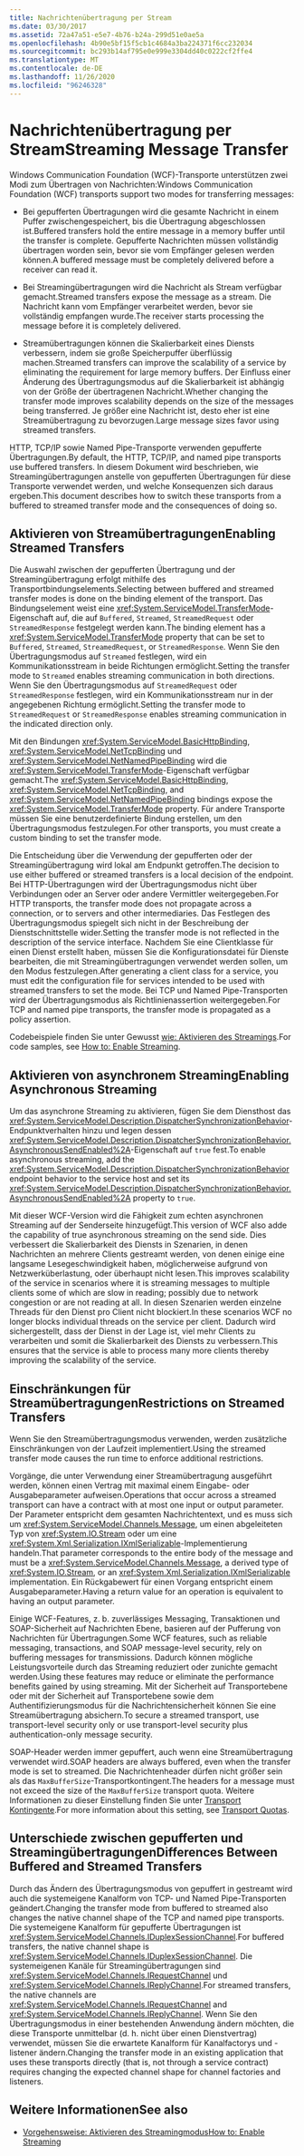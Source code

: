 ```yaml
---
title: Nachrichtenübertragung per Stream
ms.date: 03/30/2017
ms.assetid: 72a47a51-e5e7-4b76-b24a-299d51e0ae5a
ms.openlocfilehash: 4b90e5bf15f5cb1c4684a3ba224371f6cc232034
ms.sourcegitcommit: bc293b14af795e0e999e3304dd40c0222cf2ffe4
ms.translationtype: MT
ms.contentlocale: de-DE
ms.lasthandoff: 11/26/2020
ms.locfileid: "96246328"
---
```

# <a name="streaming-message-transfer"></a><span data-ttu-id="c2374-102">Nachrichtenübertragung per Stream</span><span class="sxs-lookup"><span data-stu-id="c2374-102">Streaming Message Transfer</span></span>

<span data-ttu-id="c2374-103">Windows Communication Foundation (WCF)-Transporte unterstützen zwei Modi zum Übertragen von Nachrichten:</span><span class="sxs-lookup"><span data-stu-id="c2374-103">Windows Communication Foundation (WCF) transports support two modes for transferring messages:</span></span>  
  
- <span data-ttu-id="c2374-104">Bei gepufferten Übertragungen wird die gesamte Nachricht in einem Puffer zwischengespeichert, bis die Übertragung abgeschlossen ist.</span><span class="sxs-lookup"><span data-stu-id="c2374-104">Buffered transfers hold the entire message in a memory buffer until the transfer is complete.</span></span> <span data-ttu-id="c2374-105">Gepufferte Nachrichten müssen vollständig übertragen worden sein, bevor sie vom Empfänger gelesen werden können.</span><span class="sxs-lookup"><span data-stu-id="c2374-105">A buffered message must be completely delivered before a receiver can read it.</span></span>  
  
- <span data-ttu-id="c2374-106">Bei Streamingübertragungen wird die Nachricht als Stream verfügbar gemacht.</span><span class="sxs-lookup"><span data-stu-id="c2374-106">Streamed transfers expose the message as a stream.</span></span> <span data-ttu-id="c2374-107">Die Nachricht kann vom Empfänger verarbeitet werden, bevor sie vollständig empfangen wurde.</span><span class="sxs-lookup"><span data-stu-id="c2374-107">The receiver starts processing the message before it is completely delivered.</span></span>  
  
- <span data-ttu-id="c2374-108">Streamübertragungen können die Skalierbarkeit eines Diensts verbessern, indem sie große Speicherpuffer überflüssig machen.</span><span class="sxs-lookup"><span data-stu-id="c2374-108">Streamed transfers can improve the scalability of a service by eliminating the requirement for large memory buffers.</span></span> <span data-ttu-id="c2374-109">Der Einfluss einer Änderung des Übertragungsmodus auf die Skalierbarkeit ist abhängig von der Größe der übertragenen Nachricht.</span><span class="sxs-lookup"><span data-stu-id="c2374-109">Whether changing the transfer mode improves scalability depends on the size of the messages being transferred.</span></span> <span data-ttu-id="c2374-110">Je größer eine Nachricht ist, desto eher ist eine Streamübertragung zu bevorzugen.</span><span class="sxs-lookup"><span data-stu-id="c2374-110">Large message sizes favor using streamed transfers.</span></span>  
  
 <span data-ttu-id="c2374-111">HTTP, TCP/IP sowie Named Pipe-Transporte verwenden gepufferte Übertragungen.</span><span class="sxs-lookup"><span data-stu-id="c2374-111">By default, the HTTP, TCP/IP, and named pipe transports use buffered transfers.</span></span> <span data-ttu-id="c2374-112">In diesem Dokument wird beschrieben, wie Streamingübertragungen anstelle von gepufferten Übertragungen für diese Transporte verwendet werden, und welche Konsequenzen sich daraus ergeben.</span><span class="sxs-lookup"><span data-stu-id="c2374-112">This document describes how to switch these transports from a buffered to streamed transfer mode and the consequences of doing so.</span></span>  
  
## <a name="enabling-streamed-transfers"></a><span data-ttu-id="c2374-113">Aktivieren von Streamübertragungen</span><span class="sxs-lookup"><span data-stu-id="c2374-113">Enabling Streamed Transfers</span></span>  

 <span data-ttu-id="c2374-114">Die Auswahl zwischen der gepufferten Übertragung und der Streamingübertragung erfolgt mithilfe des Transportbindungselements.</span><span class="sxs-lookup"><span data-stu-id="c2374-114">Selecting between buffered and streamed transfer modes is done on the binding element of the transport.</span></span> <span data-ttu-id="c2374-115">Das Bindungselement weist eine <xref:System.ServiceModel.TransferMode>-Eigenschaft auf, die auf `Buffered`, `Streamed`, `StreamedRequest` oder `StreamedResponse` festgelegt werden kann.</span><span class="sxs-lookup"><span data-stu-id="c2374-115">The binding element has a <xref:System.ServiceModel.TransferMode> property that can be set to `Buffered`, `Streamed`, `StreamedRequest`, or `StreamedResponse`.</span></span> <span data-ttu-id="c2374-116">Wenn Sie den Übertragungsmodus auf `Streamed` festlegen, wird ein Kommunikationsstream in beide Richtungen ermöglicht.</span><span class="sxs-lookup"><span data-stu-id="c2374-116">Setting the transfer mode to `Streamed` enables streaming communication in both directions.</span></span> <span data-ttu-id="c2374-117">Wenn Sie den Übertragungsmodus auf `StreamedRequest` oder `StreamedResponse` festlegen, wird ein Kommunikationsstream nur in der angegebenen Richtung ermöglicht.</span><span class="sxs-lookup"><span data-stu-id="c2374-117">Setting the transfer mode to `StreamedRequest` or `StreamedResponse` enables streaming communication in the indicated direction only.</span></span>  
  
 <span data-ttu-id="c2374-118">Mit den Bindungen <xref:System.ServiceModel.BasicHttpBinding>, <xref:System.ServiceModel.NetTcpBinding> und <xref:System.ServiceModel.NetNamedPipeBinding> wird die <xref:System.ServiceModel.TransferMode>-Eigenschaft verfügbar gemacht.</span><span class="sxs-lookup"><span data-stu-id="c2374-118">The <xref:System.ServiceModel.BasicHttpBinding>, <xref:System.ServiceModel.NetTcpBinding>, and <xref:System.ServiceModel.NetNamedPipeBinding> bindings expose the <xref:System.ServiceModel.TransferMode> property.</span></span> <span data-ttu-id="c2374-119">Für andere Transporte müssen Sie eine benutzerdefinierte Bindung erstellen, um den Übertragungsmodus festzulegen.</span><span class="sxs-lookup"><span data-stu-id="c2374-119">For other transports, you must create a custom binding to set the transfer mode.</span></span>  
  
 <span data-ttu-id="c2374-120">Die Entscheidung über die Verwendung der gepufferten oder der Streamingübertragung wird lokal am Endpunkt getroffen.</span><span class="sxs-lookup"><span data-stu-id="c2374-120">The decision to use either buffered or streamed transfers is a local decision of the endpoint.</span></span> <span data-ttu-id="c2374-121">Bei HTTP-Übertragungen wird der Übertragungsmodus nicht über Verbindungen oder an Server oder andere Vermittler weitergegeben.</span><span class="sxs-lookup"><span data-stu-id="c2374-121">For HTTP transports, the transfer mode does not propagate across a connection, or to servers and other intermediaries.</span></span> <span data-ttu-id="c2374-122">Das Festlegen des Übertragungsmodus spiegelt sich nicht in der Beschreibung der Dienstschnittstelle wider.</span><span class="sxs-lookup"><span data-stu-id="c2374-122">Setting the transfer mode is not reflected in the description of the service interface.</span></span> <span data-ttu-id="c2374-123">Nachdem Sie eine Clientklasse für einen Dienst erstellt haben, müssen Sie die Konfigurationsdatei für Dienste bearbeiten, die mit Streamingübertragungen verwendet werden sollen, um den Modus festzulegen.</span><span class="sxs-lookup"><span data-stu-id="c2374-123">After generating a client class for a service, you must edit the configuration file for services intended to be used with streamed transfers to set the mode.</span></span> <span data-ttu-id="c2374-124">Bei TCP und Named Pipe-Transporten wird der Übertragungsmodus als Richtlinienassertion weitergegeben.</span><span class="sxs-lookup"><span data-stu-id="c2374-124">For TCP and named pipe transports, the transfer mode is propagated as a policy assertion.</span></span>  
  
 <span data-ttu-id="c2374-125">Codebeispiele finden Sie unter Gewusst [wie: Aktivieren des Streamings](how-to-enable-streaming.md).</span><span class="sxs-lookup"><span data-stu-id="c2374-125">For code samples, see [How to: Enable Streaming](how-to-enable-streaming.md).</span></span>  
  
## <a name="enabling-asynchronous-streaming"></a><span data-ttu-id="c2374-126">Aktivieren von asynchronem Streaming</span><span class="sxs-lookup"><span data-stu-id="c2374-126">Enabling Asynchronous Streaming</span></span>  

 <span data-ttu-id="c2374-127">Um das asynchrone Streaming zu aktivieren, fügen Sie dem Diensthost das <xref:System.ServiceModel.Description.DispatcherSynchronizationBehavior>-Endpunktverhalten hinzu und legen dessen <xref:System.ServiceModel.Description.DispatcherSynchronizationBehavior.AsynchronousSendEnabled%2A>-Eigenschaft auf `true` fest.</span><span class="sxs-lookup"><span data-stu-id="c2374-127">To enable asynchronous streaming, add the  <xref:System.ServiceModel.Description.DispatcherSynchronizationBehavior> endpoint behavior to the service host and set its <xref:System.ServiceModel.Description.DispatcherSynchronizationBehavior.AsynchronousSendEnabled%2A> property to `true`.</span></span>  
  
 <span data-ttu-id="c2374-128">Mit dieser WCF-Version wird die Fähigkeit zum echten asynchronen Streaming auf der Senderseite hinzugefügt.</span><span class="sxs-lookup"><span data-stu-id="c2374-128">This version of WCF also adde the capability of true asynchronous streaming on the send side.</span></span> <span data-ttu-id="c2374-129">Dies verbessert die Skalierbarkeit des Diensts in Szenarien, in denen Nachrichten an mehrere Clients gestreamt werden, von denen einige eine langsame Lesegeschwindigkeit haben, möglicherweise aufgrund von Netzwerküberlastung, oder überhaupt nicht lesen.</span><span class="sxs-lookup"><span data-stu-id="c2374-129">This improves scalability of the service in scenarios where it is streaming messages to multiple clients some of which are slow in reading; possibly due to network congestion or are not reading at all.</span></span> <span data-ttu-id="c2374-130">In diesen Szenarien werden einzelne Threads für den Dienst pro Client nicht blockiert.</span><span class="sxs-lookup"><span data-stu-id="c2374-130">In these scenarios WCF no longer blocks individual threads on the service per client.</span></span> <span data-ttu-id="c2374-131">Dadurch wird sichergestellt, dass der Dienst in der Lage ist, viel mehr Clients zu verarbeiten und somit die Skalierbarkeit des Diensts zu verbessern.</span><span class="sxs-lookup"><span data-stu-id="c2374-131">This ensures that the service is able to process many more clients thereby improving the scalability of the service.</span></span>  
  
## <a name="restrictions-on-streamed-transfers"></a><span data-ttu-id="c2374-132">Einschränkungen für Streamübertragungen</span><span class="sxs-lookup"><span data-stu-id="c2374-132">Restrictions on Streamed Transfers</span></span>  

 <span data-ttu-id="c2374-133">Wenn Sie den Streamübertragungsmodus verwenden, werden zusätzliche Einschränkungen von der Laufzeit implementiert.</span><span class="sxs-lookup"><span data-stu-id="c2374-133">Using the streamed transfer mode causes the run time to enforce additional restrictions.</span></span>  
  
 <span data-ttu-id="c2374-134">Vorgänge, die unter Verwendung einer Streamübertragung ausgeführt werden, können einen Vertrag mit maximal einem Eingabe- oder Ausgabeparameter aufweisen.</span><span class="sxs-lookup"><span data-stu-id="c2374-134">Operations that occur across a streamed transport can have a contract with at most one input or output parameter.</span></span> <span data-ttu-id="c2374-135">Der Parameter entspricht dem gesamten Nachrichtentext, und es muss sich um <xref:System.ServiceModel.Channels.Message>, um einen abgeleiteten Typ von <xref:System.IO.Stream> oder um eine <xref:System.Xml.Serialization.IXmlSerializable>-Implementierung handeln.</span><span class="sxs-lookup"><span data-stu-id="c2374-135">That parameter corresponds to the entire body of the message and must be a <xref:System.ServiceModel.Channels.Message>, a derived type of <xref:System.IO.Stream>, or an <xref:System.Xml.Serialization.IXmlSerializable> implementation.</span></span> <span data-ttu-id="c2374-136">Ein Rückgabewert für einen Vorgang entspricht einem Ausgabeparameter.</span><span class="sxs-lookup"><span data-stu-id="c2374-136">Having a return value for an operation is equivalent to having an output parameter.</span></span>  
  
 <span data-ttu-id="c2374-137">Einige WCF-Features, z. b. zuverlässiges Messaging, Transaktionen und SOAP-Sicherheit auf Nachrichten Ebene, basieren auf der Pufferung von Nachrichten für Übertragungen.</span><span class="sxs-lookup"><span data-stu-id="c2374-137">Some WCF features, such as reliable messaging, transactions, and SOAP message-level security, rely on buffering messages for transmissions.</span></span> <span data-ttu-id="c2374-138">Dadurch können mögliche Leistungsvorteile durch das Streaming reduziert oder zunichte gemacht werden.</span><span class="sxs-lookup"><span data-stu-id="c2374-138">Using these features may reduce or eliminate the performance benefits gained by using streaming.</span></span> <span data-ttu-id="c2374-139">Mit der Sicherheit auf Transportebene oder mit der Sicherheit auf Transportebene sowie dem Authentifizierungsmodus für die Nachrichtensicherheit können Sie eine Streamübertragung absichern.</span><span class="sxs-lookup"><span data-stu-id="c2374-139">To secure a streamed transport, use transport-level security only or use transport-level security plus authentication-only message security.</span></span>  
  
 <span data-ttu-id="c2374-140">SOAP-Header werden immer gepuffert, auch wenn eine Streamübertragung verwendet wird.</span><span class="sxs-lookup"><span data-stu-id="c2374-140">SOAP headers are always buffered, even when the transfer mode is set to streamed.</span></span> <span data-ttu-id="c2374-141">Die Nachrichtenheader dürfen nicht größer sein als das `MaxBufferSize`-Transportkontingent.</span><span class="sxs-lookup"><span data-stu-id="c2374-141">The headers for a message must not exceed the size of the `MaxBufferSize` transport quota.</span></span> <span data-ttu-id="c2374-142">Weitere Informationen zu dieser Einstellung finden Sie unter [Transport Kontingente](transport-quotas.md).</span><span class="sxs-lookup"><span data-stu-id="c2374-142">For more information about this setting, see [Transport Quotas](transport-quotas.md).</span></span>  
  
## <a name="differences-between-buffered-and-streamed-transfers"></a><span data-ttu-id="c2374-143">Unterschiede zwischen gepufferten und Streamingübertragungen</span><span class="sxs-lookup"><span data-stu-id="c2374-143">Differences Between Buffered and Streamed Transfers</span></span>  

 <span data-ttu-id="c2374-144">Durch das Ändern des Übertragungsmodus von gepuffert in gestreamt wird auch die systemeigene Kanalform von TCP- und Named Pipe-Transporten geändert.</span><span class="sxs-lookup"><span data-stu-id="c2374-144">Changing the transfer mode from buffered to streamed also changes the native channel shape of the TCP and named pipe transports.</span></span> <span data-ttu-id="c2374-145">Die systemeigene Kanalform für gepufferte Übertragungen ist <xref:System.ServiceModel.Channels.IDuplexSessionChannel>.</span><span class="sxs-lookup"><span data-stu-id="c2374-145">For buffered transfers, the native channel shape is <xref:System.ServiceModel.Channels.IDuplexSessionChannel>.</span></span> <span data-ttu-id="c2374-146">Die systemeigenen Kanäle für Streamingübertragungen sind <xref:System.ServiceModel.Channels.IRequestChannel> und <xref:System.ServiceModel.Channels.IReplyChannel>.</span><span class="sxs-lookup"><span data-stu-id="c2374-146">For streamed transfers, the native channels are <xref:System.ServiceModel.Channels.IRequestChannel> and <xref:System.ServiceModel.Channels.IReplyChannel>.</span></span> <span data-ttu-id="c2374-147">Wenn Sie den Übertragungsmodus in einer bestehenden Anwendung ändern möchten, die diese Transporte unmittelbar (d. h. nicht über einen Dienstvertrag) verwendet, müssen Sie die erwartete Kanalform für Kanalfactorys und -listener ändern.</span><span class="sxs-lookup"><span data-stu-id="c2374-147">Changing the transfer mode in an existing application that uses these transports directly (that is, not through a service contract) requires changing the expected channel shape for channel factories and listeners.</span></span>  
  
## <a name="see-also"></a><span data-ttu-id="c2374-148">Weitere Informationen</span><span class="sxs-lookup"><span data-stu-id="c2374-148">See also</span></span>

- [<span data-ttu-id="c2374-149">Vorgehensweise: Aktivieren des Streamingmodus</span><span class="sxs-lookup"><span data-stu-id="c2374-149">How to: Enable Streaming</span></span>](how-to-enable-streaming.md)
